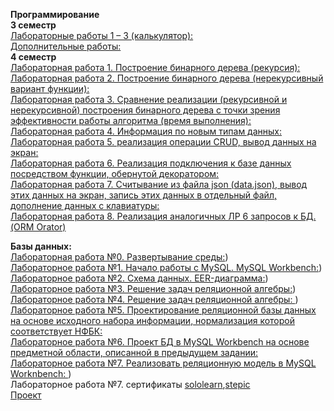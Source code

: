 **Программирование**    
**3 семестр**    
[Лабораторные работы 1 – 3 (калькулятор):](https://replit.com/@riki163/calculator-main)    
[Дополнительные работы:](https://replit.com/@riki163/additional-works)    
**4 семестр**   
[Лабораторная работа 1.  Построение бинарного дерева (рекурсия):](https://replit.com/@riki163/Term-4-LW-1#main.py)     
[Лабораторная работа 2.  Построение бинарного дерева (нерекурсивный вариант функции):](https://replit.com/@riki163/Term-4-LW-2#main.py)    
[Лабораторная работа 3. Сравнение реализации (рекурсивной и нерекурсивной) построения бинарного дерева с точки зрения эффективности работы алгоритма (время выполнения): ](https://replit.com/@riki163/Term-4-LW-3)     
[Лабораторная работа 4. Информация по новым типам данных: ](https://replit.com/@riki163/Term-4-LW-4#README.md)     
[Лабораторная работа 5. реализация операции CRUD, вывод данных на экран: ](https://replit.com/@riki163/Term-4-LW-5#main.py)    
[Лабораторная работа 6. Реализация подключения к базе данных посредством функции, обернутой декоратором:](https://replit.com/@riki163/Term-4-LW-6)     
[Лабораторная работа 7. Считывание из файла json (data.json), вывод этих данных на экран, запись этих данных в отдельный файл,   дополнение данных с клавиатуры:](https://replit.com/@riki163/Term-4-LW-7#main.py)      
[Лабораторная работа 8. Реализация аналогичных ЛР 6 запросов к БД. (ORM Orator) ]( https://replit.com/@riki163/Term-4-LW-8)      

**Базы данных:**  
[Лабораторная работа №0. Развертывание среды:](https://drive.google.com/file/d/1Z1pEqo1ZHKiVHzlVhOZ_8yNTVb7QjUYD/view?usp=sharing))    
[Лабораторное работа №1. Начало работы с MySQL. MySQL Workbench:](https://drive.google.com/file/d/1UfZj-C77AIUh_ybh2AxuzpJbCRGK-pmL/view?usp=sharing))    
[Лабораторное работа №2. Схема данных. EER-диаграмма:](https://drive.google.com/file/d/1n7C7FjYVv8Wh2RdDKdQBpt953TM4vFqW/view?usp=sharing))   
[Лабораторное работа №3. Решение задач реляционной алгебры:](https://docs.google.com/document/d/1TLP_aZXlxuJtgVj_h2GD-JYtnnL3a992aBmrMc9GoOw/edit?usp=sharing))   
[Лабораторное работа №4. Решение задач реляционной алгебры: ](https://docs.google.com/document/d/1vxO11hGfHsFt_WdzjH3IW5sP61dRQadeX92ReboYHg0/edit?usp=sharing))    
[Лабораторное работа №5. Проектирование реляционной базы данных на основе исходного набора информации, нормализация которой соответствует НФБК:](https://docs.google.com/document/d/1E8Sj7qaur1R4TLol8wqlkncatxvWKcTXGpHWp--daTQ/edit?usp=sharing)    
[Лабораторное работа №6. Проект БД в MySQL Workbench на основе предметной области, описанной в предыдущем задании:](https://docs.google.com/document/d/1Kiy6UGNmXoS_QvMfI-lf0ldA0ACvN0j4FjgFRsmI57w/edit?usp=sharing)     
[Лабораторное работа №7. Реализовать реляционную модель в MySQL Worknbench: ](https://docs.google.com/document/d/1-fLBzM3tKLSKaeqS6YUbyZmD_WHl3bgb9G_B61AdBtU/edit?usp=sharing))    
Лабораторное работа №7. сертификаты [sololearn]( https://www.sololearn.com/certificates/CC-ZA73YJUU),[stepic](https://stepik.org/certificate/871eac760f68e6afc90ea069197b070a1a61fdd8.png?resolution=low)    
[Проект](https://docs.google.com/document/d/1GiA02POwlk900XOIiCGQ57X0IIdPtpvOI5JMsH0NuBs/edit?usp=sharing)
